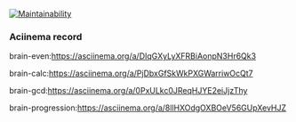[![Maintainability](https://api.codeclimate.com/v1/badges/5d33056c21c633166a6a/maintainability)](https://codeclimate.com/github/TominVadim/frontend-project-44/maintainability)

### Aciinema record
brain-even:https://asciinema.org/a/DIqGXyLyXFRBiAonpN3Hr6Qk3

brain-calc:https://asciinema.org/a/PjDbxGfSkWkPXGWarriwOcQt7

brain-gcd:https://asciinema.org/a/0PxULkc0JReqHJYE2eiJjzThy

brain-progression:https://asciinema.org/a/8llHXOdgOXBOeV56GUpXevHJZ
